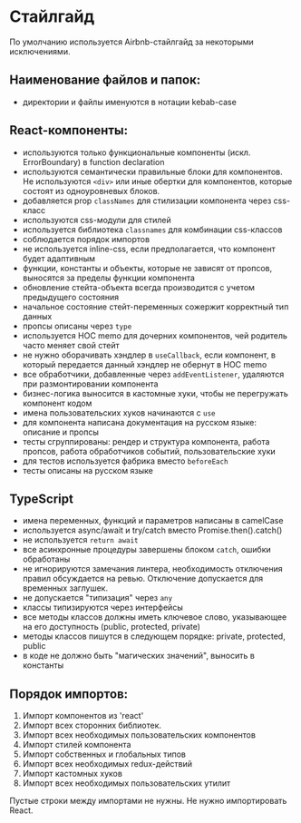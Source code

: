 # Стайлгайд

По умолчанию используется Airbnb-стайлгайд за некоторыми исключениями.

## Наименование файлов и папок:

- директории и файлы именуются в нотации kebab-case

## React-компоненты:

- используются только функциональные компоненты (искл. ErrorBoundary) в
  function declaration
- используются семантически правильные блоки для компонентов. Не
  используются `<div>` или иные обертки для компонентов, которые состоят из
  одноуровневых блоков.
- добавляется prop `classNames` для стилизации компонента через css-класс
- используются css-модули для стилей
- используется библиотека `classnames` для комбинации css-классов
- соблюдается порядок импортов
- не используется inline-css, если предполагается, что компонент будет
  адаптивным
- функции, константы и объекты, которые не зависят от пропсов, выносятся за
  пределы функции компонента
- обновление стейта-объекта всегда производится с учетом предыдущего состояния
- начальное состояние стейт-переменных сожержит корректный тип данных
- пропсы описаны через `type`
- используется HOC memo для дочерних компонентов, чей родитель часто меняет свой
  стейт
- не нужно оборачивать хэндлер в `useCallback`, если компонент, в который
  передается данный хэндлер не обернут в HOC memo
- все обработчики, добавленные через `addEventListener`, удаляются при
  размонтировании компонента
- бизнес-логика выносится в кастомные хуки, чтобы не перегружать компонент кодом
- имена пользовательских хуков начинаются с `use`
- для компонента написана документация на русском языке: описание и пропсы
- тесты сгруппированы: рендер и структура компонента, работа пропсов, работа
  обработчиков
  событий, пользовательские хуки
- для тестов используется фабрика вместо `beforeEach`
- тесты описаны на русском языке

## TypeScript

- имена переменных, функций и параметров написаны в camelCase
- используется async/await и try/catch вместо Promise.then().catch()
- не используется `return await`
- все асинхронные процедуры завершены блоком `catch`, ошибки обработаны
- не игнорируются замечания линтера, необходимость отключения правил обсуждается
  на ревью. Отключение допускается для временных заглушек.
- не допускается "типизация" через `any`
- классы типизируются через интерфейсы
- все методы классов должны иметь ключевое слово, указывающее на его
  доступность (public, protected, private)
- методы классов пишутся в следующем порядке: private, protected, public
- в коде не должно быть "магических значений", выносить в константы

## Порядок импортов:

1. Импорт компонентов из 'react'
2. Импорт всех сторонних библиотек.
3. Импорт всех необходимых пользовательских компонентов
4. Импорт стилей компонента
5. Импорт собственных и глобальных типов
6. Импорт всех необходимых redux-действий
7. Импорт кастомных хуков
8. Импорт всех необходимых пользовательских утилит

Пустые строки между импортами не нужны. Не нужно импортировать React.

